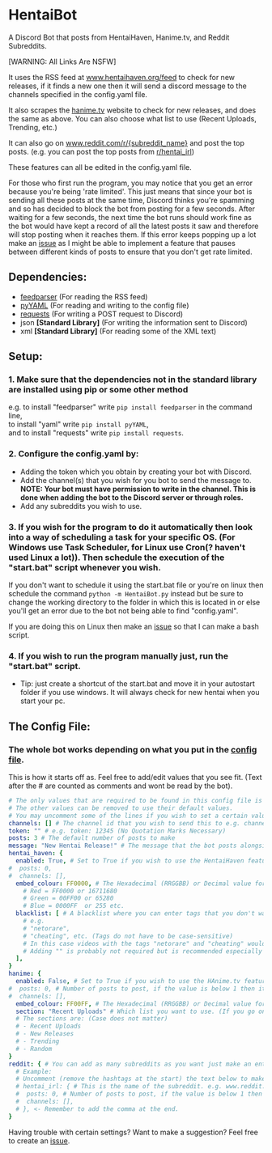 # HentaiBot
A Discord Bot that posts from HentaiHaven, Hanime.tv, and Reddit Subreddits.

\[WARNING: All Links Are NSFW]

It uses the RSS feed at www.hentaihaven.org/feed to check for new releases, if it finds a new one then it will send a discord message to the channels specified in the config.yaml file.

It also scrapes the [hanime.tv](https://staging.hanime.tv) website to check for new releases, and does the same as above. You can also choose what list to use (Recent Uploads, Trending, etc.)

It can also go on www.reddit.com/r/{subreddit_name} and post the top posts. (e.g. you can post the top posts from [r/hentai_irl](https://www.reddit.com/r/hentai_irl))

These features can all be edited in the config.yaml file.

For those who first run the program, you may notice that you get an error because you're being 'rate limited'. This just means that since your bot is sending all these posts at the same time, Discord thinks you're spamming and so has decided to block the bot from posting for a few seconds. After waiting for a few seconds, the next time the bot runs should work fine as the bot would have kept a record of all the latest posts it saw and therefore will stop posting when it reaches them.
If this error keeps popping up a lot make an [issue](https://github.com/HiruNya/HentaiBot/issues) as I might be able to implement a feature that pauses between different kinds of posts to ensure that you don't get rate limited.

## Dependencies:
- [feedparser](https://github.com/kurtmckee/feedparser)  (For reading the RSS feed)
- [pyYAML](https://github.com/yaml/pyyaml)  (For reading and writing to the config file)
- [requests](http://python-requests.org)  (For writing a POST request to Discord)
- json <b>\[Standard Library]</b>  (For writing the information sent to Discord)
- xml <b>\[Standard Library]</b>  (For reading some of the XML text)

## Setup:
### 1. Make sure that the dependencies not in the standard library are installed using <b>pip</b> or some other method<br>
e.g.
  to install "feedparser" write ```pip install feedparser``` in the command line,<br>
  to install "yaml" write ```pip install pyYAML```,<br>
  and to install "requests" write ```pip install requests```.<p>
### 2. Configure the config.yaml by:
  * Adding the token which you obtain by creating your bot with Discord.
  * Add the channel(s) that you wish for you bot to send the message to.
    <b>NOTE: Your bot must have permission to write in the channel. This is done when adding the bot to the Discord server or through roles.</b>
  * Add any subreddits you wish to use.<p>
### 3. If you wish for the program to do it automatically then look into a way of scheduling a task for your specific OS. (For Windows use Task Scheduler, for Linux use Cron(? haven't used Linux a lot)). Then schedule the execution of the "start.bat" script whenever you wish.<p>
If you don't want to schedule it using the start.bat file or you're on linux then schedule the command ``python -m HentaiBot.py`` instead but be sure to change the working directory to the folder in which this is located in or else you'll get an error due to the bot not being able to find "config.yaml".
 
If you are doing this on Linux then make an [issue](https://github.com/HiruNya/HentaiBot/issues) so that I can make a bash script.
### 4. If you wish to run the program manually just, run the "start.bat" script.
- Tip: just create a shortcut of the start.bat and move it in your autostart folder if you use windows. It will always check for new hentai when you start your pc.

## The Config File:
### The whole bot works depending on what you put in the [config file](https://github.com/HiruNya/HentaiBot/blob/master/config.yaml).
This is how it starts off as. Feel free to add/edit values that you see fit.
(Text after the # are counted as comments and wont be read by the bot).
```yaml
# The only values that are required to be found in this config file is `channels` and `token`.
# The other values can be removed to use their default values.
# You may uncomment some of the lines if you wish to set a certain value.
channels: [] # The channel id that you wish to send this to e.g. channels: ['12345', '64789']
token: "" # e.g. token: 12345 (No Quotation Marks Necessary)
posts: 3 # The default number of posts to make
message: "New Hentai Release!" # The message that the bot posts alongside the new hentai releases. By default it is "New Hentai Release".
hentai_haven: {
  enabled: True, # Set to True if you wish to use the HentaiHaven feature
#  posts: 0,
#  channels: [],
  embed_colour: FF0000, # The Hexadecimal (RRGGBB) or Decimal value for the embed colour of the post. (Red by default)
    # Red = FF0000 or 16711680
    # Green = 00FF00 or 65280
    # Blue = 0000FF  or 255 etc.
  blacklist: [ # A blacklist where you can enter tags that you don't want to appear
    # e.g.
    # "netorare",
    # "cheating", etc. (Tags do not have to be case-sensitive)
    # In this case videos with the tags "netorare" and "cheating" would not be posted.
    # Adding "" is probably not required but is recommended especially if you want to block a tag like "Big Boobs", which has a space in the middle.
  ],
}
hanime: {
  enabled: False, # Set to True if you wish to use the HAnime.tv feature
#  posts: 0, # Number of posts to post, if the value is below 1 then it will use the default post number
#  channels: [],
  embed_colour: FF00FF, # The Hexadecimal (RRGGBB) or Decimal value for the embed colour of the post. (Purple by default)
  section: "Recent Uploads" # Which list you want to use. (If you go on the site, you will see multiple lists.)
  # The sections are: (Case does not matter)
  # - Recent Uploads
  # - New Releases
  # - Trending
  # - Random
}
reddit: { # You can add as many subreddits as you want just make an entry using the template below.  
  # Example:
  # Uncomment (remove the hashtags at the start) the text below to make the bot post reddit.com/r/hentai_irl posts
  # hentai_irl: { # This is the name of the subreddit. e.g. www.reddit.com/r/{subreddit_name}
  #  posts: 0, # Number of posts to post, if the value is below 1 then it will use the default post number
  #  channels: [],
  # }, <- Remember to add the comma at the end.
}
```
Having trouble with certain settings? Want to make a suggestion? Feel free to create an [issue](https://github.com/HiruNya/HentaiBot/issues).
